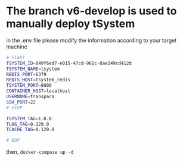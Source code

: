 # The branch v6-develop is used to manually deploy tSystem
in the .env file please modify the information according to your target machine

```bash
# START
TSYSTEM_ID=049f6ed7-e015-47cd-961c-8ae249cd412d
TSYSTEM_NAME=tsystem
REDIS_PORT=6379
REDIS_HOST=tsystem_redis
TSYSTEM_PORT=8000
CONTAINER_HOST=localhost
USERNAME=transpara
SSH_PORT=22
# STOP

TSYSTEM_TAG=1.0.0
TLOG_TAG=0.129.0
TCACHE_TAG=0.129.0

# EOF

```

then,
`docker-compose up -d`

